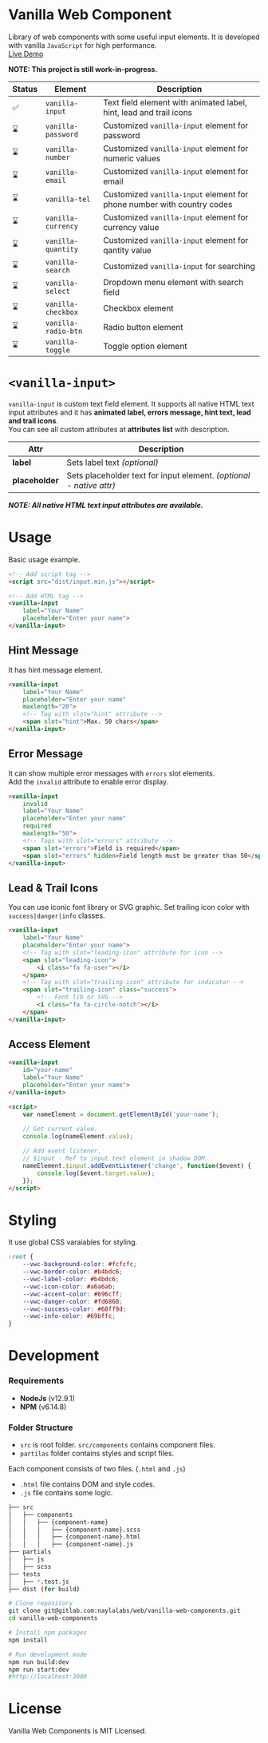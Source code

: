 # Vanilla Web Component
Library of web components with some useful input elements. It is developed with vanilla `JavaScript` for high performance.\
[Live Demo](https://sabriayes.github.io/vanilla-web-components/)

**NOTE: This project is still work-in-progress.**

| Status | Element             | Description                                                            |
|--------|---------------------|------------------------------------------------------------------------|
| ✅      | `vanilla-input`     | Text field element with animated label, hint, lead and trail icons     |
| ⌛      | `vanilla-password`  | Customized `vanilla-input` element for password                        |
| ⌛      | `vanilla-number`    | Customized `vanilla-input` element for numeric values                  |
| ⌛      | `vanilla-email`     | Customized `vanilla-input` element for email                           |
| ⌛      | `vanilla-tel`       | Customized `vanilla-input` element for phone number with country codes |
| ⌛      | `vanilla-currency`  | Customized `vanilla-input` element for currency value                  |
| ⌛      | `vanilla-quantity`  | Customized `vanilla-input` element for qantity value                   |
| ⌛      | `vanilla-search`    | Customized `vanilla-input` for searching                               |
| ⌛      | `vanilla-select`    | Dropdown menu element with search field                                |
| ⌛      | `vanilla-checkbox`  | Checkbox element                                                       |
| ⌛      | `vanilla-radio-btn` | Radio button element                                                   |
| ⌛      | `vanilla-toggle`    | Toggle option element                                                  |

# `<vanilla-input>`
`vanilla-input` is custom text field element. It supports all native HTML text input attributes and it has **animated label, errors message, hint text, lead and trail icons**.\
You can see all custom attributes at **attributes list** with description.

| Attr            | Description                                                         |
|-----------------|---------------------------------------------------------------------|
| **label**       | Sets label text *(optional)*                                        |
| **placeholder** | Sets placeholder text for input element. *(optional - native attr)* |

***NOTE: All native HTML text input attributes are available.***

# Usage
Basic usage example.
````html
<!-- Add script tag -->
<script src="dist/input.min.js"></script>

<!-- Add HTML tag -->
<vanilla-input 
    label="Your Name" 
    placeholder="Enter your name">
</vanilla-input>
````

## Hint Message
It has hint message element.
````html
<vanilla-input 
    label="Your Name" 
    placeholder="Enter your name"
    maxlength="20">
    <!-- Tag with slot="hint" attribute -->
    <span slot="hint">Max. 50 chars</span>
</vanilla-input>
````

## Error Message
It can show multiple error messages with `errors` slot elements.\
Add the `invalid` attribute to enable error display.
````html
<vanilla-input 
    invalid
    label="Your Name" 
    placeholder="Enter your name"
    required
    maxlength="50">
    <!-- Tags with slot="errors" attribute -->
    <span slot="errors">Field is required</span>
    <span slot="errors" hidden>Field length must be greater than 50</span>
</vanilla-input>
````

## Lead & Trail Icons
You can use iconic font library or SVG graphic. Set trailing icon color with `success|danger|info` classes.
````html
<vanilla-input 
    label="Your Name" 
    placeholder="Enter your name">
    <!-- Tag with slot="leading-icon" attribute for icon -->
    <span slot="leading-icon">
        <i class="fa fa-user"></i>
    </span>
    <!-- Tag with slot="trailing-icon" attribute for indicator -->
    <span slot="trailing-icon" class="success">
        <!-- Font lib or SVG -->
        <i class="fa fa-circle-notch"></i>
    </span>
</vanilla-input>
````

## Access Element
````html
<vanilla-input 
    id="your-name"
    label="Your Name" 
    placeholder="Enter your name">
</vanilla-input>

<script>
    var nameElement = document.getElementById('your-name');
    
    // Get current value.
    console.log(nameElement.value);

    // Add event listener.
    // $input - Ref to input text element in shadow DOM.
	nameElement.$input.addEventListener('change', function($event) {
        console.log($event.target.value);
    });
</script>
````

# Styling
It use global CSS varaiables for styling.
````scss
:root {
    --vwc-background-color: #fcfcfc;
    --vwc-border-color: #b4bdc6;
    --vwc-label-color: #b4bdc6;
    --vwc-icon-color: #a6a6ab;
    --vwc-accent-color: #696cff;
    --vwc-danger-color: #fd6868;
    --vwc-success-color: #68ff9d;
    --vwc-info-color: #69bffc;
}
````

# Development
### Requirements

- **NodeJs** (v12.9.1)
- **NPM** (v6.14.8)

### Folder Structure

- `src` is root folder. `src/components` contains component files.
- `partilas` folder contains styles and script files.

Each component consists of two files. (`.html` and `.js`)
- `.html` file contains DOM and style codes.
- `.js` file contains some logic.

```bash
├── src
│   ├── components
│   │   ├── {component-name}
│   │   │   ├── {component-name}.scss
│   │   │   ├── {component-name}.html
│   │   │   ├── {component-name}.js
├── partials
│   ├── js
│   ├── scss
├── tests
│   ├── *.test.js
├── dist (for build)
```

```bash
# Clone repository
git clone git@gitlab.com:naylalabs/web/vanilla-web-components.git
cd vanilla-web-components

# Install npm packages
npm install

# Run development mode
npm run build:dev
npm run start:dev
#http://localhost:3000
```

# License 
Vanilla Web Components is MIT Licensed.
